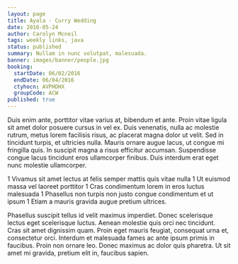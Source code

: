```yaml
---
layout: page
title: Ayala - Curry Wedding
date: 2016-05-24
author: Carolyn Mcneil
tags: weekly links, java
status: published
summary: Nullam in nunc volutpat, malesuada.
banner: images/banner/people.jpg
booking:
  startDate: 06/02/2016
  endDate: 06/04/2016
  ctyhocn: AVPHDHX
  groupCode: ACW
published: true
---
```

Duis enim ante, porttitor vitae varius at, bibendum et ante. Proin vitae ligula sit amet dolor posuere cursus in vel ex. Duis venenatis, nulla ac molestie rutrum, metus lorem facilisis risus, ac placerat magna dolor ut velit. Sed in tincidunt turpis, et ultricies nulla. Mauris ornare augue lacus, ut congue mi fringilla quis. In suscipit magna a risus efficitur accumsan. Suspendisse congue lacus tincidunt eros ullamcorper finibus. Duis interdum erat eget nunc molestie ullamcorper.

1 Vivamus sit amet lectus at felis semper mattis quis vitae nulla
1 Ut euismod massa vel laoreet porttitor
1 Cras condimentum lorem in eros luctus malesuada
1 Phasellus non turpis non justo congue condimentum et ut ipsum
1 Etiam a mauris gravida augue pretium ultrices.

Phasellus suscipit tellus id velit maximus imperdiet. Donec scelerisque lectus eget scelerisque luctus. Aenean molestie quis orci nec tincidunt. Cras sit amet dignissim quam. Proin eget mauris feugiat, consequat urna et, consectetur orci. Interdum et malesuada fames ac ante ipsum primis in faucibus. Proin non ornare leo. Donec maximus ac dolor quis pharetra. Ut sit amet mi gravida, pretium elit in, faucibus sapien.
